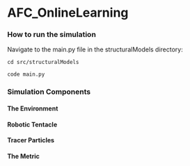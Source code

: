 # AFC_OnlineLearning

### How to run the simulation 
Navigate to the main.py file in the structuralModels directory: 

```
cd src/structuralModels

code main.py 

```


### Simulation Components 


####  The Environment 

#### Robotic Tentacle 

#### Tracer Particles 

#### The Metric 
